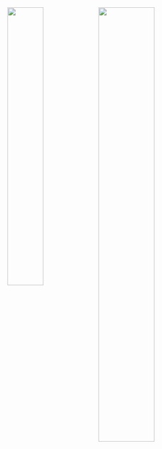 <img width="50%" src= "https://readme-typing-svg.demolab.com?font=Fira+Code&pause=1000&color=4a76fc&background=FF6AAA00&vCenter=false&multiline=true&width=435&height=30&lines=Hey there!">
<img align="left" width="40%" src="https://moe-counter.glitch.me/get/@:HTTP-Requests"> 
